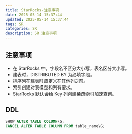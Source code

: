 ```yaml
---
title: StarRocks-注意事项
date: 2025-05-14 15:37:44
updated: 2025-05-14 15:37:44
tags: SR
categories: SR
description: SR 注意事项
---
```


## 注意事项

- 在 StarRocks 中，字段名不区分大小写，表名区分大小写。
- 建表时，DISTRIBUTED BY 为必填字段。
- 排序列在建表时应定义在其他列之前。
- 索引创建对表模型和列有要求。
- StarRocks 默认会给 Key 列创建稀疏索引加速查询。

## DDL

```sql
SHOW ALTER TABLE COLUMN\G;
CANCEL ALTER TABLE COLUMN FROM table_name\G;
```
